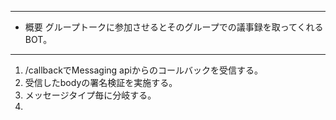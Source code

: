 ***
* 概要 グループトークに参加させるとそのグループでの議事録を取ってくれるBOT。

***

1. /callbackでMessaging apiからのコールバックを受信する。  
2. 受信したbodyの署名検証を実施する。  
3. メッセージタイプ毎に分岐する。
4. 